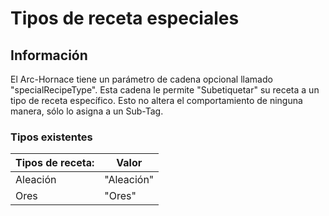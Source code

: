 # Tipos de receta especiales

## Información

El Arc-Hornace tiene un parámetro de cadena opcional llamado "specialRecipeType". Esta cadena le permite "Subetiquetar" su receta a un tipo de receta específico. Esto no altera el comportamiento de ninguna manera, sólo lo asigna a un Sub-Tag.

### Tipos existentes

| Tipos de receta: | Valor      |
| ---------------- | ---------- |
| Aleación         | "Aleación" |
| Ores             | "Ores"     |